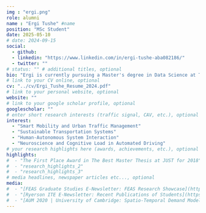 ```yaml
---
img : "ergi.png"
role: alumni
name : "Ergi Tushe" #name
position: "MSc Student" 
date: 2025-05-10
# date: 2024-09-15
social: 
  - github:
  - linkedin: "https://www.linkedin.com/in/ergi-tushe-aba082186/"
  - twitter: ""
# status: "" # additional titles, optional
bio: "Ergi is currently pursuing a Master's degree in Data Science at Toronto Metropolitan University in Canada. She holds a Bachelor's of Science Degree from [Queen's University in Kingston](https://www.queensu.ca/), Ontario, where she graduated with Honours. Ergi's professional experience as an Investment Research Analyst at a Wealth Management firm, and as a Teaching Assistant at Toronto Metropolitan University, has equipped her with valuable skills in conducting in-depth research, data analysis, and performance evaluation. As a recipient of the [Mitacs Accelerate Internship](https://www.mitacs.ca/our-programs/accelerate-core-business/), Ergi will be writing her thesis under the supervision of Dr. Bilal Farooq."
# link to your CV online, optional
cv: "../cv/Ergi_Tushe_Resume_2024.pdf" 
# link to your personal website, optional
website: "" 
# link to your google scholar profile, optional
googlescholar: "" 
# enter short research interests (traffic signal, CAV, etc.), optional
interest: 
  - "Smart Mobility and Urban Traffic Management"
  - "Sustainable Transportation Systems"
  - "Human-Autonomous System Interaction"
  - "Neuroscience and Cognitive Load in Automated Driving"
# your research highlights here (awards, achievements, etc.), optional
highlights: 
#  - "The First Place Award in The Best Master Thesis at JUST for 2018"
#  - "research_highlights_2"
#  - "research_highlights_3" 
# media headlines, newspaper articles etc..., optional
media: 
#  - "[FEAS Graduate Studies E-Newsletter: FEAS Research Showcase](https://mailchi.mp/087aae242858/feas-grad-enewsletter-free-yoga-event-contests-more?e=d7dd66fd13)"
#  - "[Ryerson ITE E-Newsletter: Recent Publications of Students](https://drive.google.com/drive/folders/14AawRmO4nz5UcOHxGyzcoQ0BoMTmicUa)"
#  - "[AUM 2020 | University of Cambridge: Spatio-Temporal Demand Modelling for On-Demand Transit Services](https://www.youtube.com/watch?v=Vd_H7G67r_I&t=2923s)"
---
```

